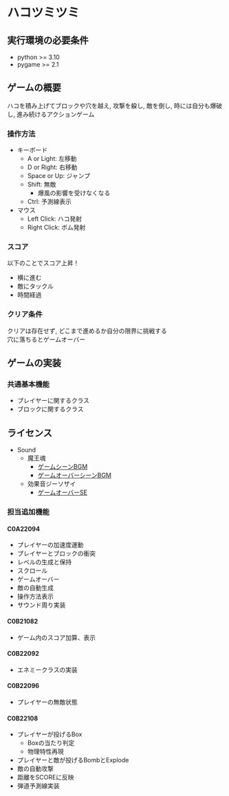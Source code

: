 # ハコツミツミ

## 実行環境の必要条件

- python >= 3.10
- pygame >= 2.1

## ゲームの概要

ハコを積み上げてブロックや穴を越え, 攻撃を躱し, 敵を倒し, 時には自分も爆破し, 進み続けるアクションゲーム  

### 操作方法

- キーボード
  - A or Light: 左移動
  - D or Right: 右移動
  - Space or Up: ジャンプ
  - Shift: 無敵
    - 爆風の影響を受けなくなる
  - Ctrl: 予測線表示
- マウス
  - Left Click: ハコ発射
  - Right Click: ボム発射

### スコア

以下のことでスコア上昇！

- 横に進む
- 敵にタックル
- 時間経過

### クリア条件

クリアは存在せず, どこまで進めるか自分の限界に挑戦する  
穴に落ちるとゲームオーバー

## ゲームの実装

### 共通基本機能

- プレイヤーに関するクラス
- ブロックに関するクラス

## ライセンス

- Sound
  - 魔王魂
    - [ゲームシーンBGM](https://maou.audio/bgm_8bit15/)
    - [ゲームオーバーシーンBGM](https://maou.audio/bgm_8bit20/)
  - 効果音ジーソザイ
    - [ゲームオーバーSE](https://koukaon.g-sozai.com/se-336.html)

### 担当追加機能

#### C0A22094

- プレイヤーの加速度運動
- プレイヤーとブロックの衝突
- レベルの生成と保持
- スクロール
- ゲームオーバー
- 敵の自動生成
- 操作方法表示
- サウンド周り実装

#### C0B21082

- ゲーム内のスコア加算、表示

#### C0B22092

- エネミークラスの実装

#### C0B22096

- プレイヤーの無敵状態

#### C0B22108

- プレイヤーが投げるBox
  - Boxの当たり判定
  - 物理特性再現
- プレイヤーと敵が投げるBombとExplode
- 敵の自動攻撃
- 距離をSCOREに反映
- 弾道予測線実装
